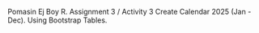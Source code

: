 Pomasin Ej Boy R.
Assignment 3 / Activity 3
Create Calendar 2025 (Jan - Dec).
Using Bootstrap Tables.
